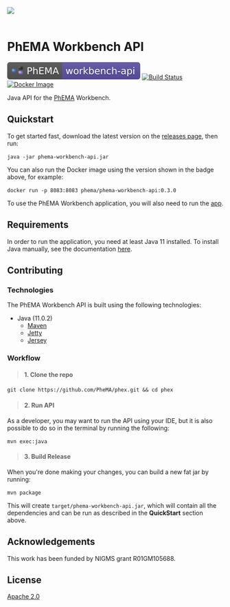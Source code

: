 <br/><br/>
<img src="http://informatics.mayo.edu/phema/images/b/bc/Phema-logo.png">
<br/><br/>

# PhEMA Workbench API

[![PhEMA](./repo-badge.svg)](https://projectphema.org "PhEMA")
[![Build Status](https://travis-ci.org/PheMA/phema-workbench-api.svg?branch=master)](https://travis-ci.org/PheMA/phema-workbench-api "Travis CI build status")
[![Docker Image](https://images.microbadger.com/badges/version/phema/phema-workbench-api.svg)](https://hub.docker.com/r/phema/phema-workbench-api "Docker image version")

Java API for the [PhEMA](http://projectphema.org) Workbench.

## Quickstart

To get started fast, download the latest version on the [releases page](https://github.com/PheMA/phema-workbench-api/releasess), then run:

```
java -jar phema-workbench-api.jar
```

You can also run the Docker image using the version shown in the badge above, for example:

```
docker run -p 8083:8083 phema/phema-workbench-api:0.3.0
```


To use the PhEMA Workbench application, you will also need to run the [app](https://github.com/PheMA/phema-workbench-app).

## Requirements

In order to run the application, you need at least Java 11 installed. To install Java manually, see the documentation
[here](https://www.java.com/en/download/help/download_options.xml).

## Contributing

### Technologies

The PhEMA Workbench API is built using the following technologies:

- Java (11.0.2)
  - [Maven](https://maven.apache.org/)
  - [Jetty](https://www.eclipse.org/jetty/documentation/)
  - [Jersey](https://jersey.github.io/)

### Workflow

> #### 1. Clone the repo

```
git clone https://github.com/PheMA/phex.git && cd phex
```

> #### 2. Run API

As a developer, you may want to run the API using your IDE, but it is also possible to do so in the terminal by running
the following:

```
mvn exec:java
```

> #### 3. Build Release

When you're done making your changes, you can build a new fat jar by running:

```
mvn package
```

This will create `target/phema-workbench-api.jar`, which will contain all the dependencies and can be run as described in the **QuickStart**
section above.

## Acknowledgements

This work has been funded by NIGMS grant R01GM105688.

## License

[Apache 2.0](license.md)
